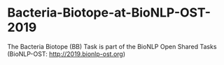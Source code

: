 # Bacteria-Biotope-at-BioNLP-OST-2019
The Bacteria Biotope (BB) Task is part of the BioNLP Open Shared Tasks (BioNLP-OST: http://2019.bionlp-ost.org) 
